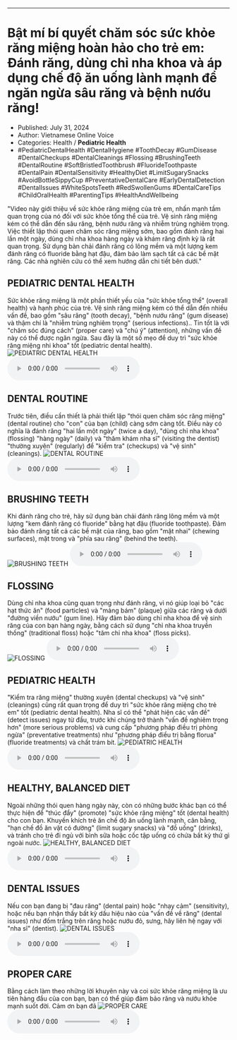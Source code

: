 
---

# Bật mí bí quyết chăm sóc sức khỏe răng miệng hoàn hảo cho trẻ em: Đánh răng, dùng chỉ nha khoa và áp dụng chế độ ăn uống lành mạnh để ngăn ngừa sâu răng và bệnh nướu răng!

- Published: July 31, 2024
- Author: Vietnamese Online Voice
- Categories: Health / **Pediatric Health**
- #PediatricDentalHealth #DentalHygiene #ToothDecay #GumDisease #DentalCheckups #DentalCleanings #Flossing #BrushingTeeth #DentalRoutine #SoftBristledToothbrush #FluorideToothpaste #DentalPain #DentalSensitivity #HealthyDiet #LimitSugarySnacks #AvoidBottleSippyCup #PreventativeDentalCare #EarlyDentalDetection #DentalIssues #WhiteSpotsTeeth #RedSwollenGums #DentalCareTips #ChildOralHealth #ParentingTips #HealthAndWellbeing

"Video này giới thiệu về sức khỏe răng miệng của trẻ em, nhấn mạnh tầm quan trọng của nó đối với sức khỏe tổng thể của trẻ. Vệ sinh răng miệng kém có thể dẫn đến sâu răng, bệnh nướu răng và nhiễm trùng nghiêm trọng. Việc thiết lập thói quen chăm sóc răng miệng sớm, bao gồm đánh răng hai lần một ngày, dùng chỉ nha khoa hàng ngày và khám răng định kỳ là rất quan trọng. Sử dụng bàn chải đánh răng có lông mềm và một lượng kem đánh răng có fluoride bằng hạt đậu, đảm bảo làm sạch tất cả các bề mặt răng. Các nhà nghiên cứu có thể xem hướng dẫn chi tiết bên dưới."


## PEDIATRIC DENTAL HEALTH

Sức khỏe răng miệng là một phần thiết yếu của "sức khỏe tổng thể" (overall health) và hạnh phúc của trẻ. Vệ sinh răng miệng kém có thể dẫn đến nhiều vấn đề, bao gồm "sâu răng" (tooth decay), "bệnh nướu răng" (gum disease) và thậm chí là "nhiễm trùng nghiêm trọng" (serious infections).. Tin tốt là với "chăm sóc đúng cách" (proper care) và "chú ý" (attention), những vấn đề này có thể được ngăn ngừa. Sau đây là một số mẹo để duy trì "sức khỏe răng miệng nhi khoa" tốt (pediatric dental health).
![PEDIATRIC DENTAL HEALTH](https://http-archiver-apis-production-80.schnworks.com/storage/images/transitions/2024-07-31/transition-27483763780-Montserrat-Thin-512DA8.jpg)
<audio controls>
    <source src="https://http-archiver-apis-production-80.schnworks.com/storage/storage/audio/file-22153721090.mp3" type="audio/mpeg">
</audio>



## DENTAL ROUTINE

Trước tiên, điều cần thiết là phải thiết lập "thói quen chăm sóc răng miệng" (dental routine) cho "con" của bạn (child) càng sớm càng tốt. Điều này có nghĩa là đánh răng "hai lần một ngày" (twice a day), "dùng chỉ nha khoa" (flossing) "hàng ngày" (daily) và "thăm khám nha sĩ" (visiting the dentist) "thường xuyên" (regularly) để "kiểm tra" (checkups) và "vệ sinh" (cleanings).
![DENTAL ROUTINE](https://http-archiver-apis-production-80.schnworks.com/storage/images/transitions/2024-07-31/transition-1746566173-Montserrat-Black-303F9F.jpg)
<audio controls>
    <source src="https://http-archiver-apis-production-80.schnworks.com/storage/storage/audio/file-20134816065.mp3" type="audio/mpeg">
</audio>



## BRUSHING TEETH

Khi đánh răng cho trẻ, hãy sử dụng bàn chải đánh răng lông mềm và một lượng "kem đánh răng có fluoride" bằng hạt đậu (fluoride toothpaste). Đảm bảo đánh răng tất cả các bề mặt của răng, bao gồm "mặt nhai" (chewing surfaces), mặt trong và "phía sau răng" (behind the teeth).
![BRUSHING TEETH](https://http-archiver-apis-production-80.schnworks.com/storage/images/transitions/2024-07-31/transition--33419766102-Montserrat-Bold-673AB7.jpg)
<audio controls>
    <source src="https://http-archiver-apis-production-80.schnworks.com/storage/storage/audio/file-456993692.mp3" type="audio/mpeg">
</audio>



## FLOSSING

Dùng chỉ nha khoa cũng quan trọng như đánh răng, vì nó giúp loại bỏ "các hạt thức ăn" (food particles) và "mảng bám" (plaque) giữa các răng và dưới "đường viền nướu" (gum line). Hãy đảm bảo dùng chỉ nha khoa để vệ sinh răng của con bạn hàng ngày, bằng cách sử dụng "chỉ nha khoa truyền thống" (traditional floss) hoặc "tăm chỉ nha khoa" (floss picks).
![FLOSSING](https://http-archiver-apis-production-80.schnworks.com/storage/images/transitions/2024-07-31/transition-8354025665-Montserrat-Black-4A148C.jpg)
<audio controls>
    <source src="https://http-archiver-apis-production-80.schnworks.com/storage/storage/audio/file-33671178506.mp3" type="audio/mpeg">
</audio>



## PEDIATRIC HEALTH

"Kiểm tra răng miệng" thường xuyên (dental checkups) và "vệ sinh" (cleanings) cũng rất quan trọng để duy trì "sức khỏe răng miệng cho trẻ em" tốt (pediatric dental health). Nha sĩ có thể "phát hiện các vấn đề" (detect issues) ngay từ đầu, trước khi chúng trở thành "vấn đề nghiêm trọng hơn" (more serious problems) và cung cấp "phương pháp điều trị phòng ngừa" (preventative treatments) như "phương pháp điều trị bằng florua" (fluoride treatments) và chất trám bít.
![PEDIATRIC HEALTH](https://http-archiver-apis-production-80.schnworks.com/storage/images/transitions/2024-07-31/transition-3815846618-Montserrat-Black-7B1FA2.jpg)
<audio controls>
    <source src="https://http-archiver-apis-production-80.schnworks.com/storage/storage/audio/file-14190057265.mp3" type="audio/mpeg">
</audio>



## HEALTHY, BALANCED DIET

Ngoài những thói quen hàng ngày này, còn có những bước khác bạn có thể thực hiện để "thúc đẩy" (promote) "sức khỏe răng miệng" tốt (dental health) cho con bạn. Khuyến khích trẻ ăn chế độ ăn uống lành mạnh, cân bằng, "hạn chế đồ ăn vặt có đường" (limit sugary snacks) và "đồ uống" (drinks), và tránh cho trẻ đi ngủ với bình sữa hoặc cốc tập uống có chứa bất kỳ thứ gì ngoài nước.
![HEALTHY, BALANCED DIET](https://http-archiver-apis-production-80.schnworks.com/storage/images/transitions/2024-07-31/transition--4373689350-Montserrat-Medium-303F9F.jpg)
<audio controls>
    <source src="https://http-archiver-apis-production-80.schnworks.com/storage/storage/audio/file-19695194760.mp3" type="audio/mpeg">
</audio>



## DENTAL ISSUES

Nếu con bạn đang bị "đau răng" (dental pain) hoặc "nhạy cảm" (sensitivity), hoặc nếu bạn nhận thấy bất kỳ dấu hiệu nào của "vấn đề về răng" (dental issues) như đốm trắng trên răng hoặc nướu đỏ, sưng, hãy liên hệ ngay với "nha sĩ" (dentist).
![DENTAL ISSUES](https://http-archiver-apis-production-80.schnworks.com/storage/images/transitions/2024-07-31/transition--16390365142-Montserrat-Bold-4A148C.jpg)
<audio controls>
    <source src="https://http-archiver-apis-production-80.schnworks.com/storage/storage/audio/file-6705108054.mp3" type="audio/mpeg">
</audio>



## PROPER CARE

Bằng cách làm theo những lời khuyên này và coi sức khỏe răng miệng là ưu tiên hàng đầu của con bạn, bạn có thể giúp đảm bảo răng và nướu khỏe mạnh suốt đời. Cảm ơn bạn đã
![PROPER CARE](https://http-archiver-apis-production-80.schnworks.com/storage/images/transitions/2024-07-31/transition--7222158470-Montserrat-ExtraBold-303F9F.jpg)
<audio controls>
    <source src="https://http-archiver-apis-production-80.schnworks.com/storage/storage/audio/file-6227814123.mp3" type="audio/mpeg">
</audio>

